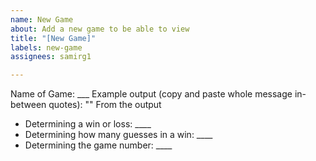 ```yaml
---
name: New Game
about: Add a new game to be able to view
title: "[New Game]"
labels: new-game
assignees: samirg1

---
```


Name of Game: ___
Example output (copy and paste whole message in-between quotes): "" 
From the output
- Determining a win or loss: ____
- Determining how many guesses in a win: ____
- Determining the game number: ____
